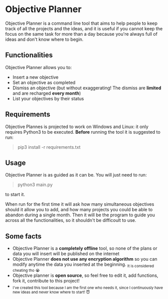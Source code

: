 # Objective Planner

Objective Planner is a command line tool that aims to help people to keep track of all the projects and the ideas, and it is useful if you cannot keep the focus on the same task for more than a day because you're always full of ideas and don't know where to begin.

## Functionalities

Objective Planner allows you to:
 - Insert a new objective
 - Set an objective as completed
 - Dismiss an objective (but without exaggerating! The dismiss are **limited** and are recharged **every month**)
 - List your objectives by their status

## Requirements

Objective Plannes is projected to work on Windows and Linux: it only requires Python3 to be executed.
**Before** running the tool it is suggested to run:
> pip3 install -r requirements.txt

## Usage

Objective Planner is as guided as it can be. You will just need to run:
> python3 main.py

to start it.

When run for the first time it will ask how many simultaneous objectives should it allow you to add, and how many projects you could be able to abandon during a single month.
Then it will be the program to guide you across all the functionalities, so it shouldn't be difficoult to use.

## Some facts

- Objective Planner is a **completely offline** tool, so none of the plans or data you will insert will be published on the internet
- Objective Planner **does not use any encryption algorithm** so you can modify anytime the data you inserted at the beginning. <sub>It is considered cheating tho :sob: </sub>
- Objective planner is **open source**, so feel free to edit it, add functions, fork it, contribute to this project!
- <sub>I've created this tool because I am the first one who needs it, since I continuously have new ideas and never know where to start! :innocent: </sub>




